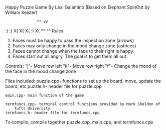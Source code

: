 Happy Puzzle Game
By Lexi Galantino
(Based on Elephant SpinOut by William Keister)

                  ** vv                     
   :) :) X( X( X( :) X( 
                  ** ^^
Rules:
1. Faces must be happy to pass the inspection zone (arrows)
2. Faces may only change in the mood change zone (astrices) 
3. Faces cannot change when the face to their right is happy.
4. Faces start out all angry. The goal is to get them all out.

Controls: 
"j"- Move row left
"k"- Move row right
"f"- Change the mood of the face in the mood change zone

Files included: 
	puzzle.cpp- functions to set up the board, move, update the board, etc
	puzzle.h- header file for puzzle.cpp

	main.cpp- main function of the game

	termfuncs.cpp- terminal control functions provided by Mark Sheldon of
		Tufts University
	termfuncs.h- header file for termfuncs.cpp

To compile, compile together puzzle.cpp, main.cpp, and termfuncs.cpp
